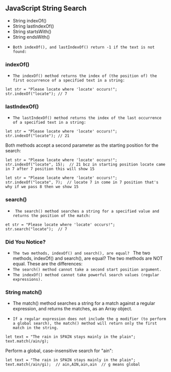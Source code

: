 ## JavaScript String Search
* String indexOf()
* String lastIndexOf()
* String startsWith()
* String endsWith()

- ``Both indexOf(), and lastIndexOf() return -1 if the text is not found: ``

### indexOf() 
- `` The indexOf() method returns the index of (the position of) the first occurrence of a specified text in a string: ``

```
let str = "Please locate where 'locate' occurs!";
str.indexOf("locate"); // 7
```
### lastIndexOf() 
- `` The lastIndexOf() method returns the index of the last occurrence of a specified text in a string: ``
```
let str = "Please locate where 'locate' occurs!";
str.indexOf("locate"); // 21 
```
Both methods accept a second parameter as the starting position for the search:
```
let str = "Please locate where 'locate' occurs!";
str.indexOf("locate", 15);  // 21 bcz in starting position locate came in 7 after 7 position this will show 15
```

```
let str = "Please locate where 'locate' occurs!";
str.indexOf("locate", 7);  // locate 7 in come in 7 position that's why if we pass 8 then we show 15
```

### search()

- `` The search() method searches a string for a specified value and returns the position of the match:``

```
et str = "Please locate where 'locate' occurs!";
str.search("locate");  // 7
``` 
### Did You Notice? 

- ``The two methods, indexOf() and search(), are equal? ``
The two methods, indexOf() and search(), are equal?
The two methods are NOT equal. These are the differences:
- ``The search() method cannot take a second start position argument. ``
- ``The indexOf() method cannot take powerful search values (regular expressions).``

### String match()
- The match() method searches a string for a match against a regular expression, and returns the matches, as an Array object.

- `` If a regular expression does not include the g modifier (to perform a global search), the match() method will return only the first match in the string. ``


```
let text = "The rain in SPAIN stays mainly in the plain";
text.match(/ain/g);
```
Perform a global, case-insensitive search for "ain":

```
let text = "The rain in SPAIN stays mainly in the plain";
text.match(/ain/gi);  // ain,AIN,ain,ain  // g means global
